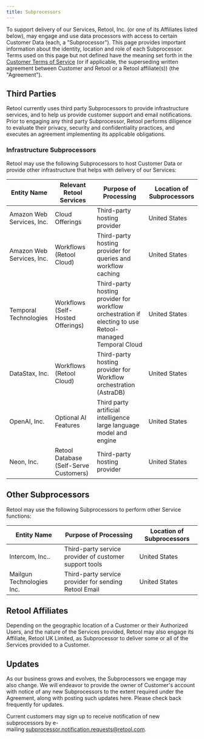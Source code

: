 ```yaml
---
title: Subprocessors
---
```


To support delivery of our Services, Retool, Inc. (or one of its Affiliates listed below), may engage and use data processors with access to certain Customer Data (each, a "Subprocessor"). This page provides important information about the identity, location and role of each Subprocessor. Terms used on this page but not defined have the meaning set forth in the [Customer Terms of Service](https://retool.com/tos.pdf) (or if applicable, the superseding written agreement between Customer and Retool or a Retool affiliate(s)) (the "Agreement").

## Third Parties

Retool currently uses third party Subprocessors to provide infrastructure services, and to help us provide customer support and email notifications. Prior to engaging any third party Subprocessor, Retool performs diligence to evaluate their privacy, security and confidentiality practices, and executes an agreement implementing its applicable obligations.

### Infrastructure Subprocessors

Retool may use the following Subprocessors to host Customer Data or provide other infrastructure that helps with delivery of our Services:


| Entity Name               | Relevant Retool Services               | Purpose of Processing                                               | Location of Subprocessors |
| ------------------------- | -------------------------------------- | ------------------------------------------------------------------- | ------------------------- |
| Amazon Web Services, Inc. | Cloud Offerings                        | Third-party hosting provider                                        | United States             |
| Amazon Web Services, Inc. | Workflows  <br />(Retool Cloud)          | Third-party hosting provider for queries and workflow caching       | United States             |
| Temporal Technologies     | Workflows (Self-Hosted Offerings)      | Third-party hosting provider for workflow orchestration if electing to use Retool-managed Temporal Cloud             | United States             |
| DataStax, Inc.            | Workflows  <br />(Retool Cloud)          | Third-party hosting provider for Workflow orchestration (AstraDB)   | United States             |
| OpenAI, Inc.              | Optional AI Features                   | Third party artificial intelligence large language model and engine | United States             |
| Neon, Inc.                | Retool Database (Self-Serve Customers) | Third-party hosting provider                                        | United States             |

## Other Subprocessors

Retool may use the following Subprocessors to perform other Service functions:


| Entity Name               | Purpose of Processing                                  | Location of Subprocessors |
| ------------------------- | ------------------------------------------------------ | ------------------------- |
| Intercom, Inc..           | Third-party service provider of customer support tools | United States             |
| Mailgun Technologies Inc. | Third-party service provider for sending Retool Email  | United States             |

## Retool Affiliates

Depending on the geographic location of a Customer or their Authorized Users, and the nature of the Services provided, Retool may also engage its Affiliate, Retool UK Limited, as Subprocessor to deliver some or all of the Services provided to a Customer.

## Updates

As our business grows and evolves, the Subprocessors we engage may also change. We will endeavor to provide the owner of Customer's account with notice of any new Subprocessors to the extent required under the Agreement, along with posting such updates here. Please check back frequently for updates.

Current customers may sign up to receive notification of new subprocessors by e-mailing [subprocessor.notification.requests@retool.com](mailto:subprocessor.notification.requests@retool.com).

